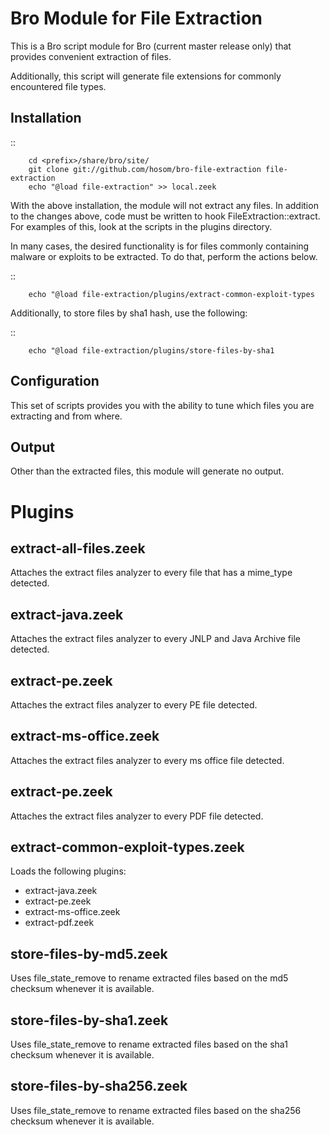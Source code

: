Bro Module for File Extraction
==============================

This is a Bro script module for Bro (current master release only) that provides convenient extraction of files.

Additionally, this script will generate file extensions for commonly encountered file types.

Installation
------------

::

		cd <prefix>/share/bro/site/
		git clone git://github.com/hosom/bro-file-extraction file-extraction
		echo "@load file-extraction" >> local.zeek

With the above installation, the module will not extract any files. In addition to the changes above, code must be written to hook FileExtraction::extract. For examples of this, look at the scripts in the plugins directory.

In many cases, the desired functionality is for files commonly containing malware or exploits to be extracted. To do that, perform the actions below.

::

		echo "@load file-extraction/plugins/extract-common-exploit-types

Additionally, to store files by sha1 hash, use the following:

::

		echo "@load file-extraction/plugins/store-files-by-sha1

Configuration
-------------

This set of scripts provides you with the ability to tune which files you are extracting and from where.

Output
-------------

Other than the extracted files, this module will generate no output.

Plugins
===============================

extract-all-files.zeek
-------------

Attaches the extract files analyzer to every file that has a mime_type detected.

extract-java.zeek
-------------

Attaches the extract files analyzer to every JNLP and Java Archive file detected.

extract-pe.zeek
-------------

Attaches the extract files analyzer to every PE file detected.

extract-ms-office.zeek
-------------

Attaches the extract files analyzer to every ms office file detected.

extract-pe.zeek
-------------

Attaches the extract files analyzer to every PDF file detected.

extract-common-exploit-types.zeek
-------------

Loads the following plugins:
- extract-java.zeek
- extract-pe.zeek
- extract-ms-office.zeek
- extract-pdf.zeek

store-files-by-md5.zeek
-------------

Uses file_state_remove to rename extracted files based on the md5 checksum whenever it is available.

store-files-by-sha1.zeek
-------------

Uses file_state_remove to rename extracted files based on the sha1 checksum whenever it is available.

store-files-by-sha256.zeek
-------------

Uses file_state_remove to rename extracted files based on the sha256 checksum whenever it is available.
